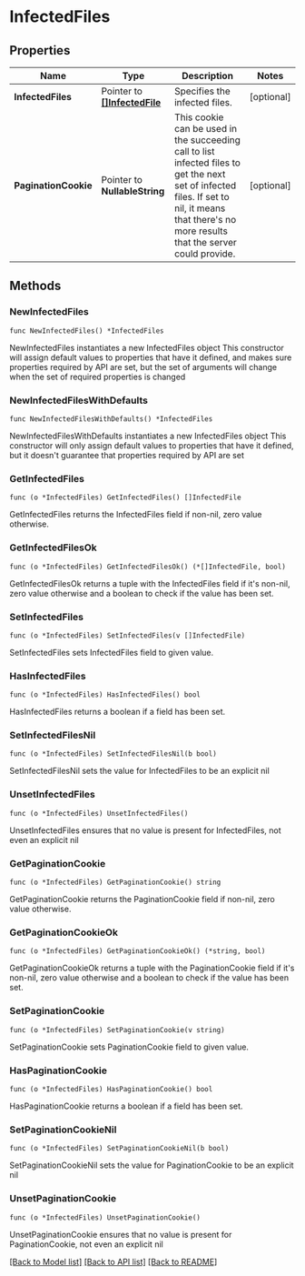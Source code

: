 # InfectedFiles

## Properties

Name | Type | Description | Notes
------------ | ------------- | ------------- | -------------
**InfectedFiles** | Pointer to [**[]InfectedFile**](InfectedFile.md) | Specifies the infected files. | [optional] 
**PaginationCookie** | Pointer to **NullableString** | This cookie can be used in the succeeding call to list infected files to get the next set of infected files. If set to nil, it means that there&#39;s no more results that the server could provide. | [optional] 

## Methods

### NewInfectedFiles

`func NewInfectedFiles() *InfectedFiles`

NewInfectedFiles instantiates a new InfectedFiles object
This constructor will assign default values to properties that have it defined,
and makes sure properties required by API are set, but the set of arguments
will change when the set of required properties is changed

### NewInfectedFilesWithDefaults

`func NewInfectedFilesWithDefaults() *InfectedFiles`

NewInfectedFilesWithDefaults instantiates a new InfectedFiles object
This constructor will only assign default values to properties that have it defined,
but it doesn't guarantee that properties required by API are set

### GetInfectedFiles

`func (o *InfectedFiles) GetInfectedFiles() []InfectedFile`

GetInfectedFiles returns the InfectedFiles field if non-nil, zero value otherwise.

### GetInfectedFilesOk

`func (o *InfectedFiles) GetInfectedFilesOk() (*[]InfectedFile, bool)`

GetInfectedFilesOk returns a tuple with the InfectedFiles field if it's non-nil, zero value otherwise
and a boolean to check if the value has been set.

### SetInfectedFiles

`func (o *InfectedFiles) SetInfectedFiles(v []InfectedFile)`

SetInfectedFiles sets InfectedFiles field to given value.

### HasInfectedFiles

`func (o *InfectedFiles) HasInfectedFiles() bool`

HasInfectedFiles returns a boolean if a field has been set.

### SetInfectedFilesNil

`func (o *InfectedFiles) SetInfectedFilesNil(b bool)`

 SetInfectedFilesNil sets the value for InfectedFiles to be an explicit nil

### UnsetInfectedFiles
`func (o *InfectedFiles) UnsetInfectedFiles()`

UnsetInfectedFiles ensures that no value is present for InfectedFiles, not even an explicit nil
### GetPaginationCookie

`func (o *InfectedFiles) GetPaginationCookie() string`

GetPaginationCookie returns the PaginationCookie field if non-nil, zero value otherwise.

### GetPaginationCookieOk

`func (o *InfectedFiles) GetPaginationCookieOk() (*string, bool)`

GetPaginationCookieOk returns a tuple with the PaginationCookie field if it's non-nil, zero value otherwise
and a boolean to check if the value has been set.

### SetPaginationCookie

`func (o *InfectedFiles) SetPaginationCookie(v string)`

SetPaginationCookie sets PaginationCookie field to given value.

### HasPaginationCookie

`func (o *InfectedFiles) HasPaginationCookie() bool`

HasPaginationCookie returns a boolean if a field has been set.

### SetPaginationCookieNil

`func (o *InfectedFiles) SetPaginationCookieNil(b bool)`

 SetPaginationCookieNil sets the value for PaginationCookie to be an explicit nil

### UnsetPaginationCookie
`func (o *InfectedFiles) UnsetPaginationCookie()`

UnsetPaginationCookie ensures that no value is present for PaginationCookie, not even an explicit nil

[[Back to Model list]](../README.md#documentation-for-models) [[Back to API list]](../README.md#documentation-for-api-endpoints) [[Back to README]](../README.md)


